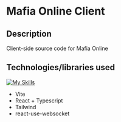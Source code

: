 # Mafia Online Client

## Description
Client-side source code for Mafia Online

## Technologies/libraries used
[![My Skills](https://skillicons.dev/icons?i=vite,react,ts,tailwind)](https://skillicons.dev)
- Vite
- React + Typescript
- Tailwind
- react-use-websocket

